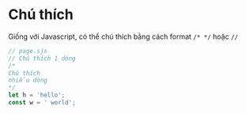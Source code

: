# Chú thích
Giống với Javascript, có thể chú thích bằng cách format `/* */` hoặc `//`

```js
// page.sjs
// Chú thích 1 dòng
/*
Chú thích
nhiều dòng
*/
let h = 'hello';
const w = ' world';
```